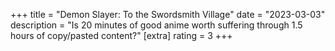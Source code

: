 +++
title = "Demon Slayer: To the Swordsmith Village"
date = "2023-03-03"
description = "Is 20 minutes of good anime worth suffering through 1.5 hours of copy/pasted content?"
[extra]
rating = 3
+++
